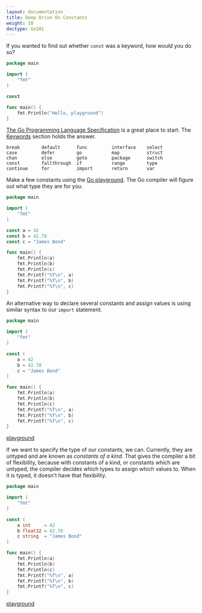 ```yaml
---
layout: documentation
title: Deep Drive On Constants
weight: 10
doctype: Go101
---
```



If you wanted to find out whether `const` was a keyword, how would you do so?

```go
package main

import (
	"fmt"
)

const

func main() {
	fmt.Println("Hello, playground")
}

```

[The Go Programming Language Specification](https://golang.org/ref/spec) is a great place to start. The [Keywords](https://golang.org/ref/spec#Keywords) section holds the answer.

```
break        default      func         interface    select
case         defer        go           map          struct
chan         else         goto         package      switch
const        fallthrough  if           range        type
continue     for          import       return       var
```

Make a few constants using the [Go playground](https://play.golang.org/p/et5Qf-Crsu). The Go compiler will figure out what type they are for you.
```go
package main

import (
	"fmt"
)

const a = 42
const b = 42.78
const c = "James Bond"

func main() {
	fmt.Println(a)
	fmt.Println(b)
	fmt.Println(c)
	fmt.Printf("%T\n", a)
	fmt.Printf("%T\n", b)
	fmt.Printf("%T\n", c)
}

```

An alternative way to declare several constants and assign values is using similar syntax to our `import` statement.

```go
package main

import (
	"fmt"
)

const (
	a = 42
	b = 42.78
	c = "James Bond"
)

func main() {
	fmt.Println(a)
	fmt.Println(b)
	fmt.Println(c)
	fmt.Printf("%T\n", a)
	fmt.Printf("%T\n", b)
	fmt.Printf("%T\n", c)
}

```
[playground](https://play.golang.org/p/N3_-plSitG)  
  
If we want to specify the type of our constants, we can. Currently, they are untyped and are known as _constants of a kind_. That gives the compiler a bit of flexibility, because with constants of a kind, or constants which are untyped, the compiler decides which types to assign which values to. When it is typed, it doesn't have that flexibility.  
  
```go
package main

import (
	"fmt"
)

const (
	a int     = 42
	b float32 = 42.78
	c string  = "James Bond"
)

func main() {
	fmt.Println(a)
	fmt.Println(b)
	fmt.Println(c)
	fmt.Printf("%T\n", a)
	fmt.Printf("%T\n", b)
	fmt.Printf("%T\n", c)
}

```
[playground](https://play.golang.org/p/zs-UzDM_Q7)  
